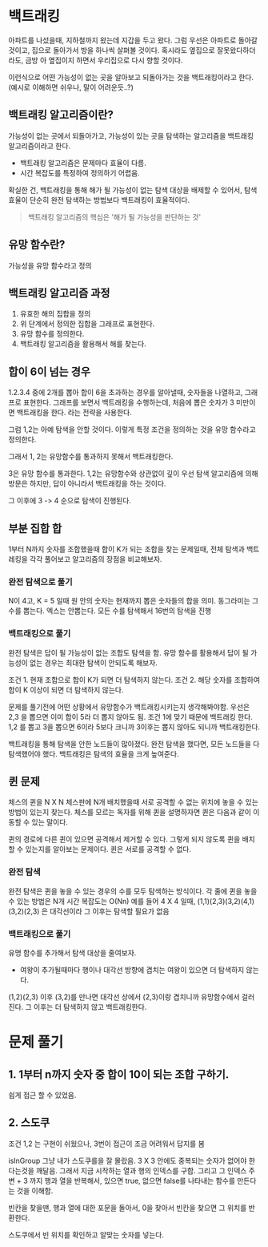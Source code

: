 # 백트래킹

아파트를 나섰을때, 지하철까지 왔는데 지갑을 두고 왔다.
그럼 우선은 아파트로 돌아갈 것이고, 집으로 돌아가서 방을 하나씩 살펴볼 것이다.
혹시라도 옆집으로 잘못왔다하더라도, 금방 아 옆집이지 하면서 우리집으로 다시 향할 것이다.

이런식으로 어떤 가능성이 없는 곳을 알아보고 되돌아가는 것을 백트래킹이라고 한다.
(예시로 이해하면 쉬우나, 말이 어려운듯..?)

## 백트래킹 알고리즘이란?

가능성이 없는 곳에서 되돌아가고, 가능성이 있는 곳을 탐색하는 알고리즘을 백트래킹 알고리즘이라고 한다.

- 백트래킹 알고리즘은 문제마다 효율이 다름.
- 시간 복잡도를 특정하여 정의하기 어렵움.

확실한 건, 백트래킹을 통해 해가 될 가능성이 없는 탐색 대상을 배제할 수 있어서,
탐색 효율이 단순히 완전 탐색하는 방법보다 백트래킹이 효율적이다.

> 백트래킹 알고리즘의 핵심은 '해가 될 가능성을 판단하는 것'

## 유망 함수란?

가능성을 유망 함수라고 정의

## 백트래킹 알고리즘 과정

1. 유효한 해의 집합을 정의
2. 위 단계에서 정의한 집합을 그래프로 표현한다.
3. 유망 함수를 정의한다.
4. 백트래킹 알고리즘을 활용해서 해를 찾는다.

## 합이 6이 넘는 경우

1.2.3.4 중에 2개를 뽑아 합이 6을 초과하는 경우를 알아낼때,
숫자들을 나열하고, 그래프로 표현한다.
그래프를 보면서 백트래킹을 수행하는데,
처음에 뽑은 숫자가 3 미만이면 백트래킹을 한다. 라는 전략을 사용한다.

그럼 1,2는 아예 탐색을 안할 것이다.
이렇게 특정 조건을 정의하는 것을 유망 함수라고 정의한다.

그래서 1, 2는 유망함수를 통과하지 못해서 백트래킹한다.

3은 유망 함수를 통과한다.
1,2는 유망함수와 상관없이 깊이 우선 탐색 알고리즘에 의해 방문은 하지만,
답이 아니라서 백트래킹을 하는 것이다.

그 이후에 3 -> 4 순으로 탐색이 진행된다.

## 부분 집합 합

1부터 N까지 숫자를 조합했을때 합이 K가 되는 조합을 찾는 문제일때,
전체 탐색과 백트레킹을 각각 풀어보고 알고리즘의 장점을 비교해보자.

### 완전 탐색으로 풀기

N이 4고, K = 5 일때
원 안의 숫자는 현재까지 뽑은 숫자들의 합을 의미.
동그라미는 그 수를 뽑는다. 엑스는 안뽑는다.
모든 수를 탐색해서 16번의 탐색을 진행

### 백트래킹으로 풀기

완전 탐색은 답이 될 가능성이 없는 조합도 탐색을 함.
유망 함수를 활용해서 답이 될 가능성이 없는 경우는 최대한 탐색이 안되도록 해보자.

조건 1. 현재 조합으로 합이 K가 되면 더 탐색하지 않는다.
조건 2. 해당 숫자를 조합하여 합이 K 이상이 되면 더 탐색하지 않는다.

문제를 풀기전에 어떤 상황에서 유망함수가 백트래킹시키는지 생각해봐야함.
우선은 2,3 을 뽑으면 이미 합이 5라 더 뽑지 않아도 됨.
조건 1에 맞기 때문에 백트래킹 한다.
1,2 를 뽑고 3을 뽑으면 6이라 5보다 크니까 3이후는 뽑지 않아도 되니까 백트래킹한다.

백트래킹을 통해 탐색을 안한 노드들이 많아졌다.
완전 탐색을 했다면, 모든 노드들을 다 탐색했어야 했다.
백트래킹은 탐색의 효율을 크게 높여준다.

## 퀸 문제

체스의 퀸을 N X N 체스판에 N개 배치했을때
서로 공격할 수 없는 위치에 놓을 수 있는 방법이 있는지 찾는다.
체스를 모르는 독자를 위해 퀸을 설명하자면 퀸은 다음과 같이 이동할 수 있는 말이다.

퀸의 경로에 다른 퀸이 있으면 공격해서 제거할 수 있다.
그렇게 되지 않도록 퀸을 배치할 수 있는지를 알아보는 문제이다.
퀸은 서로를 공격할 수 없다.

### 완전 탐색

완전 탐색은 퀸을 놓을 수 있는 경우의 수를 모두 탐색하는 방식이다.
각 줄에 퀸을 놓을 수 있는 방법은 N개 시간 복잡도는 O(Nn)
예를 들어 4 X 4 일때,
(1,1)(2,3)(3,2)(4,1)
(3,2)(2,3) 은 대각선이라 그 이후는 탐색할 필요가 없음

### 백트래킹으로 풀기

유명 함수를 추가해서 탐색 대상을 줄여보자.

- 여왕이 추가될때마다 행이나 대각선 방향에 겹치는 여왕이 있으면 더 탐색하지 않는다.

(1,2)(2,3) 이후 (3,2)를 만나면 대각선 상에서 (2,3)이랑 겹치니까 유망함수에서 걸러진다.
그 이후는 더 탐색하지 않고 백트래킹한다.

# 문제 풀기

## 1. 1부터 n까지 숫자 중 합이 10이 되는 조합 구하기.

쉽게 접근 할 수 있었음.

## 2. 스도쿠

조건 1,2 는 구현이 쉬웠으나,
3번이 접근이 조금 어려워서 답지를 봄

isInGroup
그냥 내가 스도쿠를을 잘 몰랐음.
3 X 3 안에도 중복되는 숫자가 없어야 한다는것을 깨달음.
그래서 지금 시작하는 열과 행의 인덱스를 구함.
그리고 그 인덱스 주변 + 3 까지 행과 열을 반복해서, 있으면 true, 없으면 false를 나타내는 함수를 만든다는 것을 이해함.

빈칸을 찾을땐, 행과 열에 대한 포문을 돌아서,
0을 찾아서 빈칸을 찾으면 그 위치를 반환한다.

스도쿠에서 빈 위치를 확인하고
알맞는 숫자를 넣는다.
